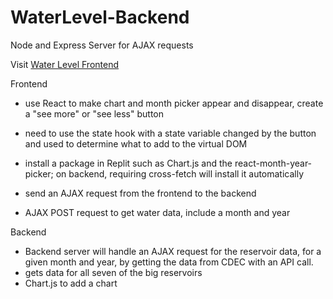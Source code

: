 # WaterLevel-Backend

Node and Express Server for AJAX requests

Visit [Water Level Frontend](https://github.com/jessicatrans/WaterLevel-Frontend/tree/master)

Frontend
- use React to make chart and month picker appear and disappear, create a "see more" or "see less" button
- need to use the state hook with a state variable changed by the button and used to determine what to add to the virtual DOM
- install a package in Replit such as Chart.js and the react-month-year-picker; on backend, requiring cross-fetch will install it automatically

- send an AJAX request from the frontend to the backend
- AJAX POST request to get water data, include a month and year

Backend
- Backend server will handle an AJAX request for the reservoir data, for a given month and year, by getting the data from CDEC with an API call.
- gets data for all seven of the big reservoirs 
- Chart.js to add a chart
